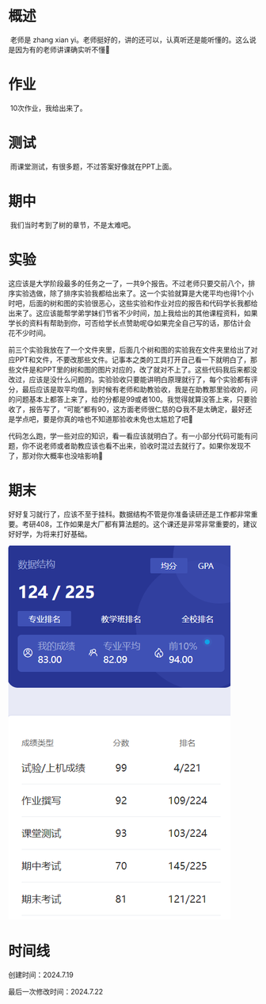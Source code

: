 # 概述

​	老师是 zhang xian yi。老师挺好的，讲的还可以，认真听还是能听懂的。这么说是因为有的老师讲课确实听不懂🤣

# 作业

​	10次作业，我给出来了。

# 测试

​	雨课堂测试，有很多题，不过答案好像就在PPT上面。

# 期中

​	我们当时考到了树的章节，不是太难吧。

# 实验

​	这应该是大学阶段最多的任务之一了，一共9个报告。不过老师只要交前八个，排序实验选做，除了排序实验我都给出来了。这一个实验就算是大佬平均也得1个小时吧，后面的树和图的实验很恶心，这些实验和作业对应的报告和代码学长我都给出来了。这应该能帮学弟学妹们节省不少时间，加上我给出的其他课程资料，如果学长的资料有帮助到你，可否给学长点赞助呢😋如果完全自己写的话，那估计会花不少时间。

​	前三个实验我放在了一个文件夹里，后面几个树和图的实验我在文件夹里给出了对应PPT和文件，不要改那些文件。记事本之类的工具打开自己看一下就明白了，那些文件是和PPT里的树和图的图片对应的，改了就对不上了。这些代码我后来都没改过，应该是没什么问题的。实验验收只要能讲明白原理就行了，每个实验都有评分，最后应该是取平均值。到时候有老师和助教验收，我是在助教那里验收的，问的问题基本上都答上来了，给的分都是99或者100。我觉得就算没答上来，只要验收了，报告写了，“可能”都有90，这方面老师很仁慈的😋我不是太确定，最好还是学点吧，要是你真的啥也不知道那验收未免也太尴尬了吧🤣

​	代码怎么跑，学一些对应的知识，看一看应该就明白了。有一小部分代码可能有问题，你不说老师或者助教应该也看不出来，验收时混过去就行了。如果你发现不了，那对你大概率也没啥影响🤣

# 期末

​	好好复习就行了，应该不至于挂科。数据结构不管是你准备读研还是工作都非常重要。考研408，工作如果是大厂都有算法题的。这个课还是非常非常重要的，建议好好学，为将来打好基础。

![image-20240719230859875](数据结构-assets/image-20240719230859875.png)

# 时间线

创建时间：2024.7.19

最后一次修改时间：2024.7.22
